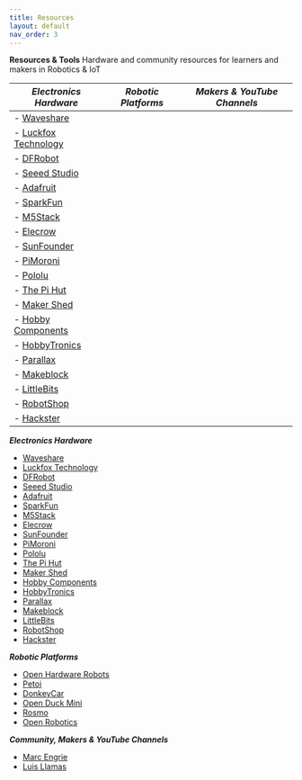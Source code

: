 ```yaml
---
title: Resources
layout: default
nav_order: 3
---
```


**Resources & Tools** 
Hardware and community resources for learners and makers in Robotics & IoT

| ***Electronics Hardware*** | ***Robotic Platforms***  | ***Makers & YouTube Channels***  |
|----------|----------|----------|
|- [Waveshare](https://www.waveshare.com/)| |
|- [Luckfox Technology](https://www.luckfox.com/index.php)| |
|- [DFRobot](https://www.dfrobot.com/)| |
|- [Seeed Studio](https://www.seeedstudio.com/)| |
|- [Adafruit](https://www.adafruit.com/)| |
|- [SparkFun](https://www.sparkfun.com/)| |
|- [M5Stack](https://m5stack.com/)| |
|- [Elecrow](https://www.elecrow.com/)| |
|- [SunFounder](https://www.sunfounder.com/)| |
|- [PiMoroni](https://shop.pimoroni.com/)| |
|- [Pololu](https://www.pololu.com/)| |
|- [The Pi Hut](https://thepihut.com/)| |
|- [Maker Shed](https://www.makershed.com/)| |
|- [Hobby Components](https://hobbycomponents.com/)| |
|- [HobbyTronics](https://www.hobbytronics.co.za/)| |
|- [Parallax](https://www.parallax.com/)| |
|- [Makeblock](https://www.makeblock.com/)| |
|- [LittleBits](https://littlebits.com/welcome)| |
|- [RobotShop](https://www.robotshop.com/)| |
|- [Hackster](https://www.hackster.io/)| |



***Electronics Hardware*** 
- [Waveshare](https://www.waveshare.com/)
- [Luckfox Technology](https://www.luckfox.com/index.php)
- [DFRobot](https://www.dfrobot.com/)
- [Seeed Studio](https://www.seeedstudio.com/)
- [Adafruit](https://www.adafruit.com/)
- [SparkFun](https://www.sparkfun.com/)
- [M5Stack](https://m5stack.com/)
- [Elecrow](https://www.elecrow.com/)
- [SunFounder](https://www.sunfounder.com/)
- [PiMoroni](https://shop.pimoroni.com/)
- [Pololu](https://www.pololu.com/)
- [The Pi Hut](https://thepihut.com/)
- [Maker Shed](https://www.makershed.com/)
- [Hobby Components](https://hobbycomponents.com/)
- [HobbyTronics](https://www.hobbytronics.co.za/)
- [Parallax](https://www.parallax.com/)
- [Makeblock](https://www.makeblock.com/)
- [LittleBits](https://littlebits.com/welcome)
- [RobotShop](https://www.robotshop.com/)
- [Hackster](https://www.hackster.io/)

***Robotic Platforms*** 
- [Open Hardware Robots](https://open-hardware-robots.github.io/CoRL2025/)
- [Petoi](https://docs.petoi.com/)
- [DonkeyCar](https://docs.donkeycar.com/)
- [Open Duck Mini](https://github.com/apirrone/Open_Duck_Mini)
- [Rosmo](https://rosmo-robot.github.io/)
- [Open Robotics](https://discourse.openrobotics.org/)

***Community, Makers & YouTube Channels*** 
- [Marc Engrie](https://wp.engrie.be/electronica-forever-love/)
- [Luis Llamas](https://github.com/luisllamasbinaburo/ESP32-Examples)




